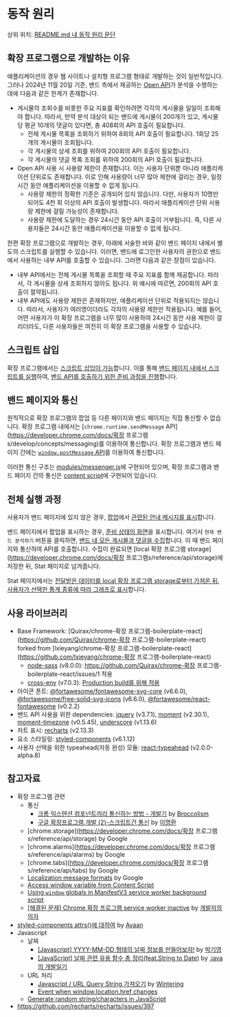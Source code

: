 # 동작 원리

상위 위치: [README.md 내 동작 원리 문단](../README.md#동작-원리)

## 확장 프로그램으로 개발하는 이유

애플리케이션의 경우 웹 사이트나 설치형 프로그램 형태로 개발하는 것이 일반적입니다. 그러나 2024년 11월 20일 기준, 밴드 측에서 제공하는 [Open API](https://developers.band.us/develop/guide/api)가 분석을 수행하는 데에 다음과 같은 한계가 존재합니다.

-   게시물의 조회수를 비롯한 주요 지표를 확인하려면 각각의 게시물을 일일이 조회해야 합니다. 따라서, 만약 분석 대상이 되는 밴드에 게시물이 200개가 있고, 게시물당 평균 10개의 댓글이 있다면, 총 408회의 API 호출이 필요합니다.
    -   전체 게시물 목록을 조회하기 위하여 8회의 API 호출이 필요합니다. 1회당 25개의 게시물이 조회됩니다.
    -   각 게시물의 상세 조회를 위하여 200회의 API 호출이 필요합니다.
    -   각 게시물의 댓글 목록 조회를 위하여 200회의 API 호출이 필요합니다.
-   Open API 사용 시 사용량 제한이 존재합니다. 이는 사용자 단위뿐 아니라 애플리케이션 단위로도 존재합니다. 이로 인해 사용량이 너무 많아 제한에 걸리는 경우, 일정 시간 동안 애플리케이션을 이용할 수 없게 됩니다.
    -   사용량 제한의 정확한 기준은 공개되어 있지 않습니다. 다만, 사용자가 10명만 되어도 4천 회 이상의 API 호출이 발생합니다. 따라서 애플리케이션 단위 사용량 제한에 걸릴 가능성이 존재합니다.
    -   사용량 제한에 도달하는 경우 24시간 동안 API 호출이 거부됩니다. 즉, 다른 사용자들은 24시간 동안 애플리케이션을 이용할 수 없게 됩니다.

한편 확장 프로그램으로 개발하는 경우, 아래에 서술한 바와 같이 밴드 페이지 내에서 별도의 스크립트를 실행할 수 있습니다. 이러면, 밴드에 로그인한 사용자의 권한으로 밴드에서 사용하는 내부 API를 호출할 수 있습니다. 그러면 다음과 같은 장점이 있습니다.

-   내부 API에서는 전체 게시물 목록을 조회할 때 주요 지표를 함께 제공합니다. 따라서, 각 게시물을 상세 조회하지 않아도 됩니다. 위 예시에 따르면, 200회의 API 호출이 절약됩니다.
-   내부 API에도 사용량 제한은 존재하지만, 애플리케이션 단위로 적용되지는 않습니다. 따라서, 사용자가 여러명이더라도 각자의 사용량 제한만 적용됩니다. 예를 들어, 어떤 사용자가 이 확장 프로그램을 너무 많이 사용하여 24시간 동안 사용 제한이 걸리더라도, 다른 사용자들은 여전히 이 확장 프로그램을 사용할 수 있습니다.

## 스크립트 삽입

확장 프로그램에서는 [스크립트 삽입이 가능](https://stackoverflow.com/a/20513730)합니다. 이를 통해 [밴드 페이지 내에서 스크립트를 실행](https://github.com/Quirax/OCTrollFinder4Band/blob/main/src/pages/Content/index.js#L8-L25)하여, [밴드 API를 호출하기 위한 준비 과정을 진행](https://github.com/Quirax/OCTrollFinder4Band/blob/main/src/pages/Inject/index.js#L8-L33)합니다.

## 밴드 페이지와 통신

원칙적으로 확장 프로그램의 팝업 등 다른 페이지와 밴드 페이지는 직접 통신할 수 없습니다. 확장 프로그램 내에서는 [`chrome.runtime.sendMessage` API](https://developer.chrome.com/docs/확장 프로그램s/develop/concepts/messaging)를 이용하여 통신합니다. 확장 프로그램과 밴드 페이지 간에는 [`window.postMessage` API](https://developer.mozilla.org/ko/docs/Web/API/Window/postMessage)를 이용하여 통신합니다.

이러한 통신 구조는 [modules/messenger.js](https://github.com/Quirax/OCTrollFinder4Band/blob/main/src/modules/messenger.js)에 구현되어 있으며, 확장 프로그램과 밴드 페이지 간의 통신은 [content script](https://github.com/Quirax/OCTrollFinder4Band/blob/main/src/pages/Content/index.js#L27-L38)에 구현되어 있습니다.

## 전체 실행 과정

사용자가 밴드 페이지에 있지 않은 경우, [팝업](https://github.com/Quirax/OCTrollFinder4Band/blob/main/src/pages/Popup/Popup.jsx)에서 [관련된 안내 메시지를 표시](https://github.com/Quirax/OCTrollFinder4Band/blob/main/src/pages/Popup/state/Non_Band.jsx)합니다.

밴드 페이지에서 팝업을 표시하는 경우, [준비 상태의 화면](https://github.com/Quirax/OCTrollFinder4Band/blob/main/src/pages/Popup/state/Prepare.jsx)을 표시합니다. 여기서 `현재 밴드 분석하기` 버튼을 클릭하면, [밴드 내 모든 게시물과 댓글을 수집](https://github.com/Quirax/OCTrollFinder4Band/blob/main/src/pages/Popup/state/Processing.jsx)합니다. 이 때 밴드 페이지와 통신하여 API를 호출합니다. 수집이 완료되면 [local 확장 프로그램 storage](https://developer.chrome.com/docs/확장 프로그램s/reference/api/storage)에 저장한 뒤, Stat 페이지로 넘겨줍니다.

Stat 페이지에서는 [전달받은 데이터를 local 확장 프로그램 storage로부터 가져온 뒤](https://github.com/Quirax/OCTrollFinder4Band/blob/main/src/pages/Stat/Stat.jsx), [사용자가 선택한 통계 종류에 따라 그래프로 표시](https://github.com/Quirax/OCTrollFinder4Band/blob/main/src/pages/Stat/StatView/index.jsx)합니다.

## 사용 라이브러리

-   Base Framework: [Quirax/chrome-확장 프로그램-boilerplate-react](https://github.com/Quirax/chrome-확장 프로그램-boilerplate-react) forked from [lxieyang/chrome-확장 프로그램-boilerplate-react](https://github.com/lxieyang/chrome-확장 프로그램-boilerplate-react)
    -   [node-sass](https://www.npmjs.com/package/node-sass) (v8.0.0): https://github.com/Quirax/chrome-확장 프로그램-boilerplate-react/issues/1 적용
    -   [cross-env](https://www.npmjs.com/package/cross-env) (v7.0.3): [Production build를 위해 적용](https://github.com/Quirax/OCTrollFinder4Band/commit/52494ea92aa1ab4b3fb1f24b0f2389d137f1ea8e)
-   아이콘 폰트: [@fortawesome/fontawesome-svg-core](https://www.npmjs.com/package/@fortawesome/fontawesome-svg-core) (v6.6.0), [@fortawesome/free-solid-svg-icons](https://www.npmjs.com/package/@fortawesome/free-solid-svg-icons) (v6.6.0), [@fortawesome/react-fontawesome](https://www.npmjs.com/package/@fortawesome/react-fontawesome) (v0.2.2)
-   밴드 API 사용을 위한 dependencies: [jquery](https://www.npmjs.com/package/jquery) (v3.7.1), [moment](https://www.npmjs.com/package/moment) (v2.30.1), [moment-timezone](https://www.npmjs.com/package/moment-timezone) (v0.5.45), [underscore](https://www.npmjs.com/package/underscore) (v1.13.6)
-   차트 표시: [recharts](https://www.npmjs.com/package/recharts) (v2.13.3)
-   요소 스타일링: [styled-components](https://www.npmjs.com/package/styled-components) (v6.1.12)
-   사용자 선택을 위한 typeahead(자동 완성) 모듈: [react-typeahead](https://www.npmjs.com/package/react-typeahead) (v2.0.0-alpha.8)

## 참고자료

-   확장 프로그램 관련
    -   통신
        -   [크롬 익스텐션 컴포넌트끼리 통신하는 방법 - 개발기](https://velog.io/@broccolism/%ED%81%AC%EB%A1%AC-%EC%9D%B5%EC%8A%A4%ED%85%90%EC%85%98-%EC%BB%B4%ED%8F%AC%EB%84%8C%ED%8A%B8%EB%81%BC%EB%A6%AC-%ED%86%B5%EC%8B%A0%ED%95%98%EB%8A%94-%EB%B0%A9%EB%B2%95) by [Broccolism](https://velog.io/@broccolism/posts)
        -   [구글 확장프로그램 개발 (2)-스크립트간 통신](https://velog.io/@goban/구글-확장프로그램-개발-2-스크립트간-통신) by [이명환](https://velog.io/@goban/posts)
    -   [chrome.storage](https://developer.chrome.com/docs/확장 프로그램s/reference/api/storage) by Google
    -   [chrome.alarms](https://developer.chrome.com/docs/확장 프로그램s/reference/api/alarms) by Google
    -   [chrome.tabs](https://developer.chrome.com/docs/확장 프로그램s/reference/api/tabs) by Google
    -   [Localization message formats](https://developer.chrome.com/docs/extensions/how-to/ui/localization-message-formats) by Google
    -   [Access window variable from Content Script](https://stackoverflow.com/questions/20499994)
    -   [Using `window` globals in ManifestV3 service worker background script](https://stackoverflow.com/questions/73778202)
    -   [[해결된 문제] Chrome 확장 프로그램 service worker inactive](https://my-chair.tistory.com/6) by [개발자의 의자](https://my-chair.tistory.com/)
-   [styled-components attrs()에 대하여](https://velog.io/@ayaan92/styled-components-.attrs%EC%97%90-%EB%8C%80%ED%95%98%EC%97%AC) by [Ayaan](https://velog.io/@ayaan92/posts)
-   Javascript
    -   날짜
        -   [[Javascript] YYYY-MM-DD 형태의 날짜 정보를 만들어보자!](https://velog.io/@rkio/Javascript-YYYY-MM-DD-%ED%98%95%ED%83%9C%EC%9D%98-%EB%82%A0%EC%A7%9C-%EC%A0%95%EB%B3%B4%EB%A5%BC-%EB%A7%8C%EB%93%A4%EC%96%B4%EB%B3%B4%EC%9E%90) by [박기영](https://velog.io/@rkio/posts)
        -   [[JavaScript] 날짜 관련 유용 함수 총 정리(feat.String to Date)](https://java119.tistory.com/76) by [.java의 개발일기](https://java119.tistory.com/)
    -   URL 처리
        -   [Javascript / URL Query String 가져오기](https://velog.io/@nnakki/Javascript-URL-Query-String-%EA%B0%80%EC%A0%B8%EC%98%A4%EA%B8%B0) by [Wintering](https://velog.io/@nnakki/posts)
        -   [Event when window.location.href changes](https://stackoverflow.com/a/46428962)
    -   [Generate random string/characters in JavaScript](https://stackoverflow.com/a/1349426)
-   https://github.com/recharts/recharts/issues/397

